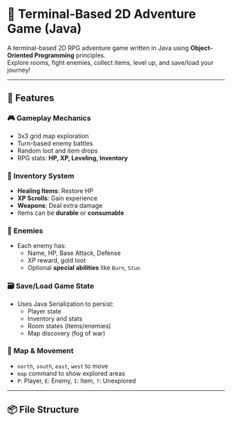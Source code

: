 # 🧭 Terminal-Based 2D Adventure Game (Java)

A terminal-based 2D RPG adventure game written in Java using **Object-Oriented Programming** principles.  
Explore rooms, fight enemies, collect items, level up, and save/load your journey!

---

## 🚀 Features

### 🎮 Gameplay Mechanics
- 3x3 grid map exploration
- Turn-based enemy battles
- Random loot and item drops
- RPG stats: **HP, XP, Leveling, Inventory**

### 💼 Inventory System
- **Healing Items**: Restore HP
- **XP Scrolls**: Gain experience
- **Weapons**: Deal extra damage
- Items can be **durable** or **consumable**

### 🧠 Enemies
- Each enemy has:
  - Name, HP, Base Attack, Defense
  - XP reward, gold loot
  - Optional **special abilities** like `Burn`, `Stun`

### 🗃️ Save/Load Game State
- Uses Java Serialization to persist:
  - Player state
  - Inventory and stats
  - Room states (items/enemies)
  - Map discovery (fog of war)

### 🧭 Map & Movement
- `north`, `south`, `east`, `west` to move
- `map` command to show explored areas
- `P`: Player, `E`: Enemy, `I`: Item, `?`: Unexplored

---

## 📦 File Structure


